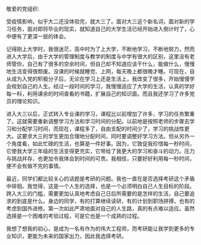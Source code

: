 敬爱的党组织∶

受疫情影响，似乎大二还没体验完，就大三了。面对大三这个新名词，面对新的学习任务，面对即将毕业的现实，就知道自己的大学生活已经开始进入倒计时了，心中便有了更深一层的体会。

记得刚上大学时，我很迷茫，高中时为了上大学，不断地学习，不断地努力，然而进入大学后，由于大学的管理制度与教学的制度与中学有很大的区别，这里没有老师管你，自己有了很多的空余时间，但自己却不知道应该干什么，能做什么，慢慢地生活变得很颓废。没课的时候就睡觉、上网，每天晚上都很晚才睡。可现在，自从成为入党的积极分子后，无论在学习上还是生活上，我改变了很多，开始慢慢学会规划自己的人生。经过一段时间的学习，我慢慢适应了大学的生活，认真的学好每一科，利用课余的时间查看的书籍，扩展自己的知识面。而且我还学习了许多党员的理论知识。

进入大三以后，正式转入专业课的学习，课程比以前增加了许多，学习的任务繁重了。这就需要重新调整学习方法和学习时间的分配。以前地是按照老师的步骤去学习和分配学习时间，而现在，课程多了，自由支配的时间少了，学习的挑战性更大。这要求大三的学生更加合理地分配时间，同时要调整好学习方法。但从另外一个角度看，如此忙碌的生活，也算是一件好事。因为，它敦促我珍惜每一秒时间，它使我大学三年级的生活变得更充实，它带给了我更大的学习和奋斗的动力。压力与挑战并存，也更加令我体会到时间的可贵。我相信，只要好好利用每一秒时间，便不会有做不完的事情。

最近，同学们都比较关心的话题是考研的问题。我也一直在是否选择考研这个矛盾中徘徊。我觉得，这是一个人生的选择，也是一个必须明白自己人生目标的阶段。跨入大三的门槛，需要更加认真地考虑自己日后所需要的是怎样的生活，自己要追求的到底是什么。身边的同学，有的打算继续读研，有的计划到职场拼搏，也有的考虑到国外进修。第一次如此严肃地面对自己的人生路，真的有点难以适应。虽然选择是一个困难的考验过程，可是它也是一个成熟的过程。

我想了想我的初心，是成为一名有作为的伟大工程师，而考研能让我学到更多的专业知识，更能为未来的国家出力，因此我选择考研。